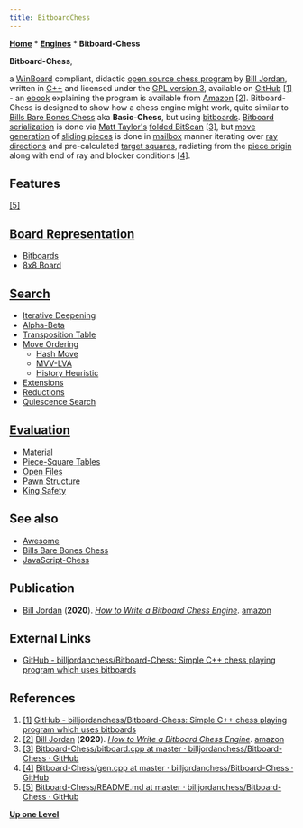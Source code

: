 ```yaml
---
title: BitboardChess
---
```

**[Home](Home "Home") * [Engines](Engines "Engines") * Bitboard-Chess**

**Bitboard-Chess**,

a [WinBoard](WinBoard "WinBoard") compliant, didactic [open source chess program](Category:Open_Source "Category:Open Source") by [Bill Jordan](Bill_Jordan "Bill Jordan"), written in [C++](Cpp "Cpp") and licensed under the [GPL version 3](Free_Software_Foundation#GPL "Free Software Foundation"), available on [GitHub](https://en.wikipedia.org/wiki/GitHub) <a id="cite-note-1" href="#cite-ref-1">[1]</a> - an [ebook](https://en.wikipedia.org/wiki/Ebook) explaining the program is available from [Amazon](<https://en.wikipedia.org/wiki/Amazon_(company)>) <a id="cite-note-2" href="#cite-ref-2">[2]</a>. Bitboard-Chess is designed to show how a chess engine might work, quite similar to [Bills Bare Bones Chess](Bills_Bare_Bones_Chess "Bills Bare Bones Chess") aka **Basic-Chess**, but using [bitboards](Bitboards "Bitboards").
[Bitboard serialization](Bitboard_Serialization "Bitboard Serialization") is done via [Matt Taylor's](Matt_Taylor "Matt Taylor") [folded BitScan](BitScan#MattTaylorsFoldingtrick "BitScan") <a id="cite-note-3" href="#cite-ref-3">[3]</a>,
but [move generation](Move_Generation "Move Generation") of [sliding pieces](Sliding_Pieces "Sliding Pieces") is done in [mailbox](Mailbox "Mailbox") manner
iterating over [ray directions](Direction#RayDirections "Direction") and pre-calculated [target squares](Target_Square "Target Square"), radiating from the [piece origin](Origin_Square "Origin Square") along with end of ray and blocker conditions <a id="cite-note-4" href="#cite-ref-4">[4]</a>.

## Features

<a id="cite-note-5" href="#cite-ref-5">[5]</a>

## [Board Representation](Board_Representation "Board Representation")

- [Bitboards](Bitboards "Bitboards")
- [8x8 Board](8x8_Board "8x8 Board")

## [Search](Search "Search")

- [Iterative Deepening](Iterative_Deepening "Iterative Deepening")
- [Alpha-Beta](Alpha-Beta "Alpha-Beta")
- [Transposition Table](Transposition_Table "Transposition Table")
- [Move Ordering](Move_Ordering "Move Ordering")
  - [Hash Move](Hash_Move "Hash Move")
  - [MVV-LVA](MVV-LVA "MVV-LVA")
  - [History Heuristic](History_Heuristic "History Heuristic")
- [Extensions](Extensions "Extensions")
- [Reductions](Reductions "Reductions")
- [Quiescence Search](Quiescence_Search "Quiescence Search")

## [Evaluation](Evaluation "Evaluation")

- [Material](Material "Material")
- [Piece-Square Tables](Piece-Square_Tables "Piece-Square Tables")
- [Open Files](Open_File "Open File")
- [Pawn Structure](Pawn_Structure "Pawn Structure")
- [King Safety](King_Safety "King Safety")

## See also

- [Awesome](Awesome "Awesome")
- [Bills Bare Bones Chess](Bills_Bare_Bones_Chess "Bills Bare Bones Chess")
- [JavaScript-Chess](JavaScript-Chess "JavaScript-Chess")

## Publication

- [Bill Jordan](Bill_Jordan "Bill Jordan") (**2020**). *[How to Write a Bitboard Chess Engine](https://amzn.eu/7p0J2S1)*. [amazon](https://www.amazon.com/How-Write-Bitboard-Chess-Engine-ebook/dp/B0842GRJ6L/)

## External Links

- [GitHub - billjordanchess/Bitboard-Chess: Simple C++ chess playing program which uses bitboards](https://github.com/billjordanchess/Bitboard-Chess)

## References

1. <a id="cite-ref-1" href="#cite-note-1">[1]</a> [GitHub - billjordanchess/Bitboard-Chess: Simple C++ chess playing program which uses bitboards](https://github.com/billjordanchess/Bitboard-Chess)
1. <a id="cite-ref-2" href="#cite-note-2">[2]</a> [Bill Jordan](Bill_Jordan "Bill Jordan") (**2020**). *[How to Write a Bitboard Chess Engine](https://amzn.eu/7p0J2S1)*. [amazon](https://www.amazon.com/How-Write-Bitboard-Chess-Engine-ebook/dp/B0842GRJ6L/)
1. <a id="cite-ref-3" href="#cite-note-3">[3]</a> [Bitboard-Chess/bitboard.cpp at master · billjordanchess/Bitboard-Chess · GitHub](https://github.com/billjordanchess/Bitboard-Chess/blob/master/bitboard.cpp#L362)
1. <a id="cite-ref-4" href="#cite-note-4">[4]</a> [Bitboard-Chess/gen.cpp at master · billjordanchess/Bitboard-Chess · GitHub](https://github.com/billjordanchess/Bitboard-Chess/blob/master/gen.cpp#L94)
1. <a id="cite-ref-5" href="#cite-note-5">[5]</a> [Bitboard-Chess/README.md at master · billjordanchess/Bitboard-Chess · GitHub](https://github.com/billjordanchess/Bitboard-Chess/blob/master/README.md)

**[Up one Level](Engines "Engines")**

